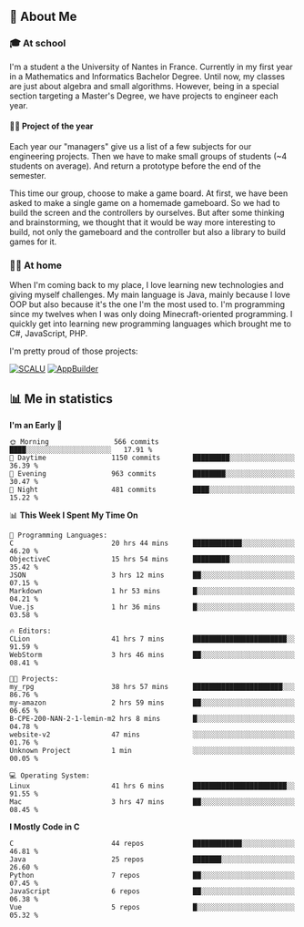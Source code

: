 ## 👀 About Me

### 🎓 At school

I'm a student a the University of Nantes in France. Currently in my first year in a Mathematics and Informatics Bachelor Degree. Until now, my classes are just about algebra and small algorithms. However, being in a special section targeting a Master's Degree, we have projects to engineer each year. 

#### 🔧🔬 Project of the year

Each year our "managers" give us a list of a few subjects for our engineering projects. Then we have to make small groups of students (~4 students on average). And return a prototype before the end of the semester.

This time our group, choose to make a game board. At first, we have been asked to make a single game on a homemade gameboard. So we had to build the screen and the controllers by ourselves. 
But after some thinking and brainstorming, we thought that it would be way more interesting to build, not only the gameboard and the controller but also a library to build games for it.

### 👨‍💻 At home

When I'm coming back to my place, I love learning new technologies and giving myself challenges. My main language is Java, mainly because I love OOP but also because it's the one I'm the most used to. I'm programming since my twelves when I was only doing Minecraft-oriented programming.  I quickly get into learning new programming languages which brought me to C#, JavaScript, PHP. 

I'm pretty proud of those projects:

[![SCALU](https://github-readme-stats.vercel.app/api/pin?username=renardfute&repo=SCALU)](https://github.com/renardfute/scalu)
[![AppBuilder](https://github-readme-stats.vercel.app/api/pin?username=pulsedev2&repo=AppBuilder)](https://github.com/pulsedev2/AppBuilder)

## 📊 Me in statistics
<!--START_SECTION:waka-->
**I'm an Early 🐤** 

```text
🌞 Morning                566 commits         ████░░░░░░░░░░░░░░░░░░░░░   17.91 % 
🌆 Daytime                1150 commits        █████████░░░░░░░░░░░░░░░░   36.39 % 
🌃 Evening                963 commits         ████████░░░░░░░░░░░░░░░░░   30.47 % 
🌙 Night                  481 commits         ████░░░░░░░░░░░░░░░░░░░░░   15.22 % 
```


📊 **This Week I Spent My Time On** 

```text
💬 Programming Languages: 
C                        20 hrs 44 mins      ████████████░░░░░░░░░░░░░   46.20 % 
ObjectiveC               15 hrs 54 mins      █████████░░░░░░░░░░░░░░░░   35.42 % 
JSON                     3 hrs 12 mins       ██░░░░░░░░░░░░░░░░░░░░░░░   07.15 % 
Markdown                 1 hr 53 mins        █░░░░░░░░░░░░░░░░░░░░░░░░   04.21 % 
Vue.js                   1 hr 36 mins        █░░░░░░░░░░░░░░░░░░░░░░░░   03.58 % 

🔥 Editors: 
CLion                    41 hrs 7 mins       ███████████████████████░░   91.59 % 
WebStorm                 3 hrs 46 mins       ██░░░░░░░░░░░░░░░░░░░░░░░   08.41 % 

🐱‍💻 Projects: 
my_rpg                   38 hrs 57 mins      ██████████████████████░░░   86.76 % 
my-amazon                2 hrs 59 mins       ██░░░░░░░░░░░░░░░░░░░░░░░   06.65 % 
B-CPE-200-NAN-2-1-lemin-m2 hrs 8 mins        █░░░░░░░░░░░░░░░░░░░░░░░░   04.78 % 
website-v2               47 mins             ░░░░░░░░░░░░░░░░░░░░░░░░░   01.76 % 
Unknown Project          1 min               ░░░░░░░░░░░░░░░░░░░░░░░░░   00.05 % 

💻 Operating System: 
Linux                    41 hrs 6 mins       ███████████████████████░░   91.55 % 
Mac                      3 hrs 47 mins       ██░░░░░░░░░░░░░░░░░░░░░░░   08.45 % 
```

**I Mostly Code in C** 

```text
C                        44 repos            ████████████░░░░░░░░░░░░░   46.81 % 
Java                     25 repos            ███████░░░░░░░░░░░░░░░░░░   26.60 % 
Python                   7 repos             ██░░░░░░░░░░░░░░░░░░░░░░░   07.45 % 
JavaScript               6 repos             ██░░░░░░░░░░░░░░░░░░░░░░░   06.38 % 
Vue                      5 repos             █░░░░░░░░░░░░░░░░░░░░░░░░   05.32 % 
```




<!--END_SECTION:waka-->
